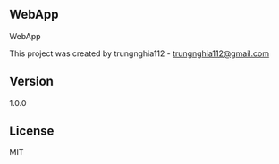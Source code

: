 ## WebApp

WebApp



This project was created by trungnghia112 - trungnghia112@gmail.com


## Version
1.0.0

## License
MIT